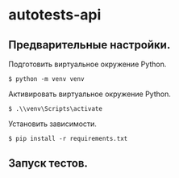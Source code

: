 # autotests-api

<a id="markdown-описание" name="Предварительные настройки."></a>

## Предварительные настройки.

Подготовить виртуальное окружение Python.

```
$ python -m venv venv
```

Активировать виртуальное окружение Python.

```
$ .\\venv\Scripts\activate
```

Установить зависимости.

```
$ pip install -r requirements.txt
```

<a id="markdown-описание" name="Запуск тестов."></a>

## Запуск тестов.


